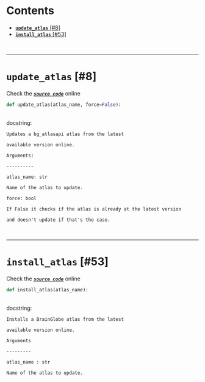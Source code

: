



Contents
========

* [**`update_atlas`** [#8]](#update_atlas-8)
* [**`install_atlas`** [#53]](#install_atlas-53)


&nbsp;

--------
# **`update_atlas`** [#8]
  
Check the [***``source code``***](https://github.com/brainglobe/bg-atlasapi/blob/master/bg_atlasapi/update_atlases.py#L8) online

```python
def update_atlas(atlas_name, force=False):
```

&nbsp;  
docstring:

```text
Updates a bg_atlasapi atlas from the latest

available version online.

Arguments:

----------

atlas_name: str

Name of the atlas to update.

force: bool

If False it checks if the atlas is already at the latest version

and doesn't update if that's the case.

```

&nbsp;

--------
# **`install_atlas`** [#53]
  
Check the [***``source code``***](https://github.com/brainglobe/bg-atlasapi/blob/master/bg_atlasapi/update_atlases.py#L53) online

```python
def install_atlas(atlas_name):
```

&nbsp;  
docstring:

```text
Installs a BrainGlobe atlas from the latest

available version online.

Arguments

---------

atlas_name : str

Name of the atlas to update.

```